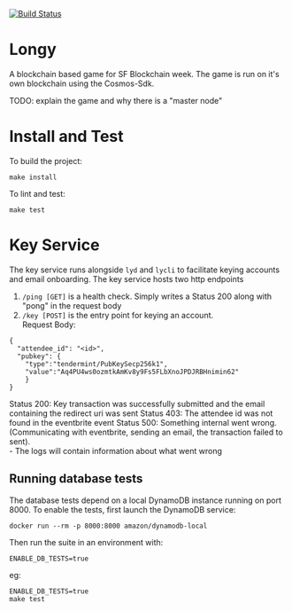 [![Build Status](https://travis-ci.com/eco/longy.svg?token=QuNAGfYo3kcpqd58kfZs&branch=master)](https://travis-ci.com/eco/longy)

# Longy
A blockchain based game for SF Blockchain week. The game is run on it's own blockchain using the Cosmos-Sdk.

TODO: explain the game and why there is a "master node"

# Install and Test
To build the project:
```
make install
```

To lint and test:
```
make test
```

# Key Service
The key service runs alongside `lyd` and `lycli` to facilitate keying accounts and email onboarding. The key service hosts
two http endpoints

1. `/ping [GET]` is a health check. Simply writes a Status 200 along with "pong" in the request body
2. `/key [POST]` is the entry point for keying an account.  
  Request Body:  
  ```
  {
    "attendee_id": "<id>",
    "pubkey": {
      "type":"tendermint/PubKeySecp256k1",
      "value":"Aq4PU4ws0ozmtkAmKv8y9Fs5FLbXnoJPDJRBHnimin62"
      }
  }
  ```  
  Status 200: Key transaction was successfully submitted and the email containing the redirect uri was sent
  Status 403: The attendee id was not found in the eventbrite event
  Status 500: Something internal went wrong. (Communicating with eventbrite, sending an email, the transaction failed to sent).  
    - The logs will contain information about what went wrong

## Running database tests
The database tests depend on a local DynamoDB instance running on port 8000.
To enable the tests, first launch the DynamoDB service:
```
docker run --rm -p 8000:8000 amazon/dynamodb-local
```

Then run the suite in an environment with:
```
ENABLE_DB_TESTS=true
```
eg:
```
ENABLE_DB_TESTS=true
make test
```
